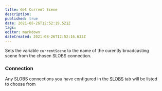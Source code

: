 ```yaml
---
title: Get Current Scene
description: 
published: true
date: 2021-08-26T12:52:19.521Z
tags: 
editor: markdown
dateCreated: 2021-08-26T12:52:16.632Z
---
```


Sets the variable `currentScene` to the name of the curently broadcasting scene from the chosen SLOBS connection.

### Connection

Any SLOBS connections you have configured in the [SLOBS](/SLOBS) tab will be listed to choose from
